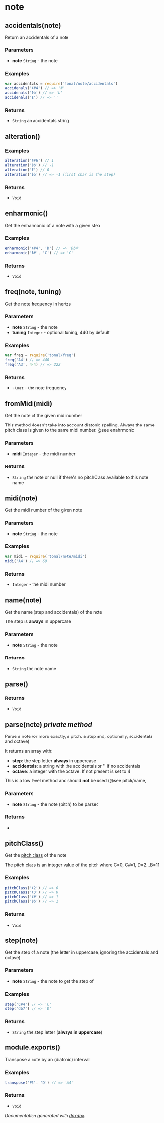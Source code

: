 # note 




## accidentals(note) 

Return an accidentals of a note




### Parameters

- **note** `String`   - the note




### Examples

```javascript
var accidentals = require('tonal/note/accidentals')
accidenals('C#4') // => '#'
accidenals('Db') // => 'b'
accidenals('E') // => ''
```


### Returns


- `String`   an accidentals string




## alteration() 








### Examples

```javascript
alteration('C#6') // 1
alteration('Db') // -1
alteration('E') // 0
alteration('bb') // => -1 (first char is the step)
```


### Returns


- `Void`




## enharmonic() 

Get the enharmonic of a note with a given step






### Examples

```javascript
enharmonic('C#4', 'D') // => 'Db4'
enharmonic('B#', 'C') // => 'C'
```


### Returns


- `Void`




## freq(note, tuning) 

Get the note frequency in hertzs




### Parameters

- **note** `String`   - the note
- **tuning** `Integer`   - optional tuning, 440 by default




### Examples

```javascript
var freq = require('tonal/freq')
freq('A4') // => 440
freq('A3', 444) // => 222
```


### Returns


- `Float`   - the note frequency




## fromMidi(midi) 

Get the note of the given midi number

This method doesn't take into account diatonic spelling. Always the same
pitch class is given to the same midi number. @see enahrmonic


### Parameters

- **midi** `Integer`   - the midi number




### Returns


- `String`   the note or null if there's no pitchClass available to this note name




## midi(note) 

Get the midi number of the given note




### Parameters

- **note** `String`   - the note




### Examples

```javascript
var midi = require('tonal/note/midi')
midi('A4') // => 69
```


### Returns


- `Integer`   - the midi number




## name(note) 

Get the name (step and accidentals) of the note

The step is __always__ in uppercase


### Parameters

- **note** `String`   - the note




### Returns


- `String`   the note name




## parse() 








### Returns


- `Void`




## parse(note)  *private method*

Parse a note (or more exactly, a pitch: a step and, optionally, accidentals
and octave)

It returns an array with:
- __step__: the step letter __always__ in uppercase
- __accidentals__: a string with the accidentals or '' if no accidentals
- __octave__: a integer with the octave. If not present is set to 4

This is a low level method and should __not__ be used (@see pitch/name,


### Parameters

- **note** `String`   - the note (pitch) to be parsed




### Returns


-   




## pitchClass() 

Get the [pitch class](https://en.wikipedia.org/wiki/Pitch_class#Integer_notation)
of the note

The pitch class is an integer value of the pitch where C=0, C#=1, D=2...B=11




### Examples

```javascript
pitchClass('C2') // => 0
pitchClass('C3') // => 0
pitchClass('C#') // => 1
pitchClass('Db') // => 1
```


### Returns


- `Void`




## step(note) 

Get the step of a note (the letter in uppercase, ignoring the accidentals and octave)




### Parameters

- **note** `String`   - the note to get the step of




### Examples

```javascript
step('C#4') // => 'C'
step('db7') // => 'D'
```


### Returns


- `String`   the step letter (__always in uppercase__)




## module.exports() 

Transpose a note by an (diatonic) interval






### Examples

```javascript
transpose('P5', 'D') // => 'A4'
```


### Returns


- `Void`




*Documentation generated with [doxdox](https://github.com/neogeek/doxdox).*
